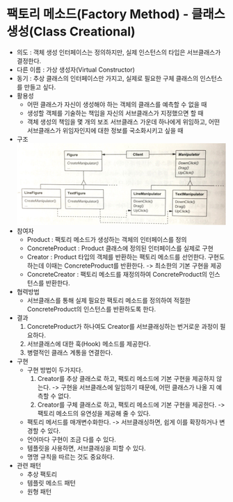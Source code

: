 #  팩토리 메소드(Factory Method) - 클래스 생성(Class Creational)
* 의도 : 객체 생성 인터페이스는 정의하지만, 실제 인스턴스의 타입은 서브클래스가 결정한다.
* 다른 이름 : 가상 생성자(Virtual Constructor)
* 동기 : 추상 클래스의 인터페이스만 가지고, 실제로 필요한 구체 클래스의 인스턴스를 만들고 싶다.
* 활용성
	* 어떤 클래스가 자신이 생성해야 하는 객체의 클래스를 예측할 수 없을 때
	* 생성할 객체를 기술하는 책임을 자신의 서브클래스가 지정했으면 할 때
	* 객체 생성의 책임을 몇 개의 보조 서브클래스 가운데 하나에게 위임하고, 어떤 서브클래스가 위임자인지에 대한 정보를 국소화시키고 싶을 때
* 구조
  ![factoryMethod](/img/FactoryMethod.JPG) 
* 참여자
	* Product : 팩토리 메소드가 생성하는 객체의 인터페이스를 정의
	* ConcreteProduct : Product 클래스에 정의된 인터페이스를 실제로 구현
	* Creator : Product 타입의 객체를 반환하는 팩토리 메소드를 선언한다. 구현도 하는데 이때는 ConcreteProduct를 반환한다. -> 최소한의 기본 구현을 제공
	* ConcreteCreator : 팩토리 메소드를 재정의하여  ConcreteProduct의 인스턴스를 반환한다.
* 협력방법
	* 서브클래스를 통해 실제 필요한 팩토리 메소드를 정의하여 적절한  ConcreteProduct의 인스턴스를 반환하도록 한다.
* 결과
	1. ConcreteProduct가 하나여도 Creator를 서브클래싱하는 번거로운 과정이 필요하다.
	2. 서브클래스에 대한 훅(Hook) 메소드를 제공한다.
	3. 병렬적인 클래스 계통을 연결한다.
* 구현
	* 구현 방법이 두가지다.
		1. Creator를 추상 클래스로 하고, 팩토리 메소드에 기본 구현을 제공하지 않는다. -> 구현을 서브클래스에 일임하기 때문에, 어떤 클래스가 나올 지 예측할 수 없다.
		2. Creator를 구체 클래스로 하고, 팩토리 메소드에 기본 구현을 제공한다. -> 팩토리 메소드의 유연성을 제공해 줄 수 있다.
	* 팩토리 메서드를 매개변수화한다. -> 서브클래싱하면, 쉽게 이를 확장하거나 변경할 수 있다.
	* 언어마다 구현이 조금 다를 수 있다. 
	* 템플릿을 사용하면, 서브클래싱을 피할 수 있다.
	* 명명 규칙을 따르는 것도 중요하다.
* 관련 패턴
	* 추상 팩토리
	* 템플릿 메소드 패턴
	* 원형 패턴